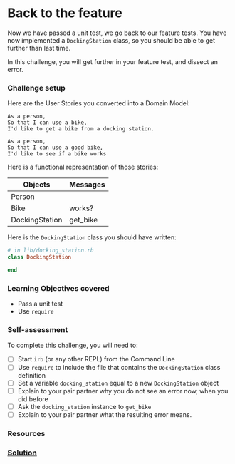 # Back to the feature

Now we have passed a unit test, we go back to our feature tests. You have now implemented a `DockingStation` class, so you should be able to get further than last time.

In this challenge, you will get further in your feature test, and dissect an error.

### Challenge setup

Here are the User Stories you converted into a Domain Model:

```
As a person,
So that I can use a bike,
I'd like to get a bike from a docking station.

As a person,
So that I can use a good bike,
I'd like to see if a bike works
```

Here is a functional representation of those stories:

Objects  | Messages
------------- | -------------
Person  | 
Bike  | works?
DockingStation | get_bike

Here is the `DockingStation` class you should have written:

```ruby
# in lib/docking_station.rb
class DockingStation

end
```

### Learning Objectives covered
- Pass a unit test
- Use `require`

### Self-assessment

To complete this challenge, you will need to:

- [ ] Start `irb` (or any other REPL) from the Command Line
- [ ] Use `require` to include the file that contains the `DockingStation` class definition
- [ ] Set a variable `docking_station` equal to a new `DockingStation` object
- [ ] Explain to your pair partner why you do not see an error now, when you did before
- [ ] Ask the `docking_station` instance to `get_bike`
- [ ] Explain to your pair partner what the resulting error means.

### Resources


### [Solution](solutions/7.md)